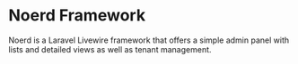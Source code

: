 # Noerd Framework

Noerd is a Laravel Livewire framework that offers a simple admin panel with lists and detailed views as well as tenant management.
